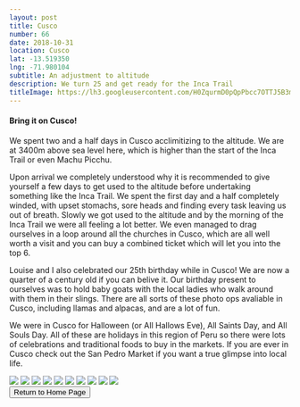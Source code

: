 ```yaml
---
layout: post
title: Cusco
number: 66
date: 2018-10-31
location: Cusco
lat: -13.519350
lng: -71.980104
subtitle: An adjustment to altitude
description: We turn 25 and get ready for the Inca Trail
titleImage: https://lh3.googleusercontent.com/H0ZqurmD0pQpPbcc7OTTJ5B3m43pQMAcz63iT5ATrvLUHYQxePS8SZkIlv1_1GTqaLCJXwnV2vv5Mf2hjfhQ-jpT0ACs_mR7GrehKuH4Sqc-vasmsn5Fv3cerfy1zanRo5a3L09weVc=w2400
---
```


<h4>Bring it on Cusco!</h4>

We spent two and a half days in Cusco acclimitizing to the altitude. We are at 3400m above sea level here, which is higher than the start of the Inca Trail or even Machu Picchu. 

Upon arrival we completely understood why it is recommended to give yourself a few days to get used to the altitude before undertaking something like the Inca Trail.
We spent the first day and a half completely winded, with upset stomachs, sore heads and finding every task leaving us out of breath. Slowly we got used to the altitude and by the morning of the Inca Trail we were all feeling a lot better. 
We even managed to drag ourselves in a loop around all the churches in Cusco, which are all well worth a visit and you can buy a combined ticket which will let you into the top 6.

Louise and I also celebrated our 25th birthday while in Cusco! We are now a quarter of a century old if you can belive it. Our birthday present to ourselves was to hold baby goats with the local ladies who walk around with them in their slings. 
There are all sorts of these photo ops avaliable in Cusco, including llamas and alpacas, and are a lot of fun. 

We were in Cusco for Halloween (or All Hallows Eve), All Saints Day, and All Souls Day. All of these are holidays in this region of Peru so there were lots of celebrations and traditional foods to buy in the markets. If you are ever in Cusco check out the San Pedro Market if you want a true glimpse into local life. 

<img src="https://lh3.googleusercontent.com/dOIfsok38GHQUTg2dwwbYy9vjAa5ofYXRCG88DuyV9ClQNyln7SjHjME-bF84MMdxPkmg3n0nzgqpm90TjMcMptVgLaCWjAw7JMvpdl3d2mdppjnqVE3-T0glkN3N1EVEfbYon__VKQ=w2400" class="image1">
<img src="https://lh3.googleusercontent.com/rWaOERDp5Bo5M2GiimqWZB0m0npY46PzisHPq-oOjYCoBW9Zdp3p2UkuM4oP0I7hCcAUQQNqKU9dElcWdAv-O6abHWlv97Pei8fM8e8wZUCjSFDIAD03sfZ2HwfB5oBwcA9CWD3lJN0=w2400" class="image1">
<img src="https://lh3.googleusercontent.com/HTZqFtAJEV3G4GoRGScRpJWo8fVbI_O1GcA85Vp01aLowSEvEkkrTsCKLWwzY_O39RGI_THb508ZedCzZXcsW6xyNqhGyb5Os_rIEB96Dlw8ZbXZ-08Ryk64Lue4TDT7eOILnJF3s3U=w2400" class="image1">
<img src="https://lh3.googleusercontent.com/heqgFDN63SVSdc6SSAaolC-8NEfIc9jJTP44Y4PJYFDDadMbvjdVTvBGKOK8yoZycV9c0IIH8huXVlwss69Qy8bTi2ZA2pdsz63yaje4h6n4_So-Zy2bAFi2X9CX9_Hs9dH6p571ud4=w2400" class="image1">
<img src="https://lh3.googleusercontent.com/JvX9xscQfxWsmVtPvQ1l1zqxVSUqoT3m4fh-1Ef2uwTW_ksnEDnqbAWyV1jM_QWklpyu7n8YHNMEr4SbyTCt4vDcC-dQUG83HAwhzbNuxdCvI6D8OO3--xKH_-fnBVEaxLSdS15d1Eg=w2400" class="image1">
<img src="https://lh3.googleusercontent.com/5Ocvq0h8XwJMtWGagEYxMjPou6GEyDpVQod8Lw8TkVo5Fl0sXlkWEy4-g3FKpRHeI4hS8mDgdXkfZX3Foaxs564XiqVDX-FZPh819fDcbihy3CxhA5sm8de_QGTOA0PUpSET41B8yjw=w2400" class="iamge1">
<img src="https://lh3.googleusercontent.com/l2T5XDBMEhC8zPE6MgdNDitZgzwvujIsop6W4FX4KPL-4Il5Ss5BPymv3UK9WHrmUZp_jS_uISB1rG9AMZtzEtA9ncayxWYLij248DZtYYKfedvXTx9wxCZIXbl89sfyu6YMmOm1cfM=w2400" class="image1">
<img src="https://lh3.googleusercontent.com/vd61LxlJjhLBUGDCQl18RFSZR13b6_JQLtm5x1W14TNJNMBmgeLwRji5Lhhwi_HqgkKGVjmWCvBHr5ps76OJtIknm26_LmTWGspAyscJpGlQY8oN_BUFzDYX93_QD_bKJWg8CwQszbw=w2400" class="image1">
<img src="https://lh3.googleusercontent.com/p8Gs8CyMPoKmb4dj6Vagia3rGkwXREo5GEXtUl-hrrIAFxl2pFBdX9B_sJe9nMEb1KIE3vIZxCWLVnOm14IANdnxcnBAQLF8cw7ja68WOtMcibqmhYYhRkng0I8inNd58GpVk8b_vAw=w2400" class="image1">
<img src="https://lh3.googleusercontent.com/1TrfGp_OUMd2xF19NnuXi9G3pElZMMnfbyha4tZD7jmsqAP54PiXlp21D0_3GevvfjFaxyhsOzvxvWF9U-OmnMEKTp7y2zJvt-WILqDnzBLt9J0BOD6_ynAp-OF1zn3WJOBfrck3Pm8=w2400" class="image4">

<div class="wrapper">
  <input type="button" class="button" value="Return to Home Page" onclick="self.close()">
</div>
